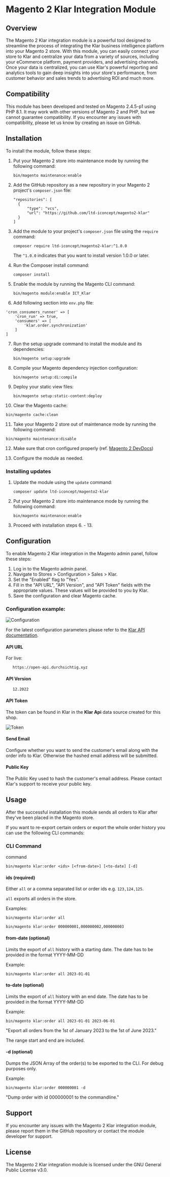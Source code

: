 # Magento 2 Klar Integration Module

## Overview

The Magento 2 Klar integration module is a powerful tool designed to streamline the process of integrating the Klar
business intelligence platform into your Magento 2 store. With this module, you can easily connect your store to Klar
and centralize your data from a variety of sources, including your eCommerce platform, payment providers, and
advertising channels. Once your data is centralized, you can use Klar's powerful reporting and analytics tools to gain
deep insights into your store's performance, from customer behavior and sales trends to advertising ROI and much more.

## Compatibility

This module has been developed and tested on Magento 2.4.5-p1 using PHP 8.1. It may work with other versions of Magento 2
and PHP, but we cannot guarantee compatibility. If you encounter any issues with compatibility, please let us know by
creating an issue on GitHub.

## Installation

To install the module, follow these steps:

1. Put your Magento 2 store into maintenance mode by running the following command:

   ```
   bin/magento maintenance:enable
   ```

2. Add the GitHub repository as a new repository in your Magento 2 project's `composer.json` file:

   ```
   "repositories": [
     {
         "type": "vcs",
         "url": "https://github.com/ltd-iconcept/magento2-klar"
     }
   ]
   ```

3. Add the module to your project's `composer.json` file using the `require` command:

   ```
   composer require ltd-iconcept/magento2-klar:^1.0.0
   ```

   The `^1.0.0` indicates that you want to install version 1.0.0 or later.

4. Run the Composer install command:

   ```
   composer install
   ```

5. Enable the module by running the Magento CLI command:

   ```
   bin/magento module:enable ICT_Klar
   ```

6. Add following section into `env.php` file:
```
'cron_consumers_runner' => [
    'cron_run' => true,
    'consumers' => [
        'klar.order.synchronization'
    ]
]
```

7. Run the setup upgrade command to install the module and its dependencies:

   ```
   bin/magento setup:upgrade
   ```

8. Compile your Magento dependency injection configuration:

   ```
   bin/magento setup:di:compile
   ```

9. Deploy your static view files:

   ```
   bin/magento setup:static-content:deploy
   ```

10. Clear the Magento cache:

```
bin/magento cache:clean
```

11. Take your Magento 2 store out of maintenance mode by running the following command:

```
bin/magento maintenance:disable
```

12. Make sure that cron configured properly (ref. [Magento 2 DevDocs](https://devdocs.magento.com/guides/v2.3/config-guide/cli/config-cli-subcommands-cron.html))

13. Configure the module as needed.

### Installing updates

1. Update the module using the `update` command:

   ```
   composer update ltd-iconcept/magento2-klar
   ```

2. Put your Magento 2 store into maintenance mode by running the following command:

   ```
   bin/magento maintenance:enable
   ```

3. Proceed with installation steps 6. - 13.

## Configuration

To enable Magento 2 Klar integration in the Magento admin panel, follow these steps:

1. Log in to the Magento admin panel.
2. Navigate to Stores > Configuration > Sales > Klar.
3. Set the "Enabled" flag to "Yes".
4. Fill in the "API URL", "API Version", and "API Token" fields with the appropriate values. These values will be
   provided to you by Klar.
5. Save the configuration and clear Magento cache.

### Configuration example:

![Configuration](docs/configuration.png)

For the latest configuration parameters please refer to the [Klar API documentation](https://klar.gitbook.io/klar-api/). 

#### API URL

For live: 

```
   https://open-api.durchsichtig.xyz
```

#### API Version

```
   12.2022
```

#### API Token

The token can be found in Klar in the **Klar Api** data source created for this shop.

![Token](docs/token.png)

#### Send Email

Configure whether you want to send the customer's email along with the order info to Klar. Otherwise the hashed email address will be submitted.

#### Public Key

The Public Key used to hash the customer's email address. Please contact Klar's support to receive your public key.  

## Usage

After the successful installation this module sends all orders to Klar after they've been placed in the Magento store. 

If you want to re-export certain orders or export the whole order history you can use the following CLI commands:

### CLI Command

command 
```
bin/magento klar:order <ids> [<from-date>] [<to-date] [-d]
```

#### ids (required)

Either ```all``` or a comma separated list or order ids e.g. ```123,124,125```.

```all``` exports all orders in the store.

Examples: 

```
bin/magento klar:order all
```

```
bin/magento klar:order 000000001,000000002,000000003
```

#### from-date (optional) 

Limits the export of ```all``` history with a starting date. The date has to be provided in the format YYYY-MM-DD 

Example:

```
bin/magento klar:order all 2023-01-01
```

#### to-date (optional)

Limits the export of ```all``` history with an end date. The date has to be provided in the format YYYY-MM-DD

Example:

```
bin/magento klar:order all 2023-01-01 2023-06-01
```

"Export all orders from the 1st of January 2023 to the 1st of June 2023."

The range start and end are included.

#### -d (optional)

Dumps the JSON Array of the order(s) to be exported to the CLI. For debug purposes only. 

Example:

```
bin/magento klar:order 000000001 -d
```

"Dump order with id 000000001 to the commandline."

## Support

If you encounter any issues with the Magento 2 Klar integration module, please report them in the GitHub repository or
contact the module developer for support.

## License

The Magento 2 Klar integration module is licensed under the GNU General Public License v3.0.
